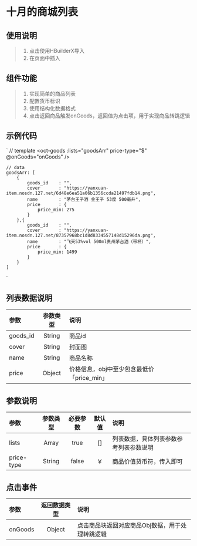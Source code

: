 # 十月的商城列表

## 使用说明
> 1. 点击使用HBuilderX导入
> 2. 在页面中插入

## 组件功能
> 1. 实现简单的商品列表
> 2. 配置货币标识
> 3. 使用结构化数据格式
> 4. 点击返回商品触发onGoods，返回值为点击项，用于实现商品转跳逻辑

## 示例代码
`
	// template
	<oct-goods
		:lists="goodsArr"
		price-type="$"
		@onGoods="onGoods"
	/>
	
	// data
	goodsArr: [
		{
			goods_id	: "",
			cover		: "https://yanxuan-item.nosdn.127.net/6d48e6ea51a06b1356ccda21497fdb14.png",
			name		: "茅台王子酒 金王子 53度 500毫升",
			price		: {
				price_min: 275
			}
		},{
			goods_id	: "",
			cover		: "https://yanxuan-item.nosdn.127.net/87357968bc1d8d8334557148d15296da.png",
			name		: "飞天53%vol 500ml贵州茅台酒（带杯）",
			price		: {
				price_min: 1499
			}
		}
	]
`

## 列表数据说明

| 参数 		| 参数类型 	| 说明 | 
|:-----		| :----:	| :----|
|goods_id	| String 	| 商品id|
|cover		| String 	| 封面图|
|name		| String 	| 商品名称|
|price		| Object 	| 价格信息，obj中至少包含最低价「price_min」|

## 参数说明

| 参数 		| 参数类型 	| 必要参数 	| 默认值 | 说明	|
|:-----		| :----:	| :----: 	| :----:| :---- |
|lists		| Array 	| true 		| []	| 列表数据，具体列表参数参考列表参数说明 |
|price-type | String 	| false 	| ￥		| 商品价值货币符，传入即可 |

## 点击事件

| 参数 		| 返回数据类型 	| 说明 | 
|:-----		| :----:		| :----|
|onGoods	| Object 		| 点击商品块返回对应商品Obj数据，用于处理转跳逻辑|
